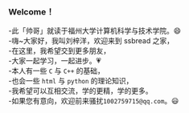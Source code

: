 ### Welcome！


-此「帅哥」就读于福州大学计算机科学与技术学院。:smile:<br>
-嗨~大家好，我叫刘梓洋，欢迎来到 ssbread 之家， <br>
-在这里，我希望交到更多朋友，<br>
-大家一起学习，一起进步。:heartpulse:<br>
-本人有一些 `C` 与 `C++` 的基础，<br>
-也会一些 `html` 与 `python` 的理论知识，<br>
-我希望可以互相交流，学的更精，学的更多。<br>
-如果您有意向，欢迎前来骚扰`1002759715@qq.com`。:smiley:<br>


